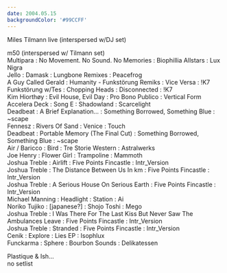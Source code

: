 ```yaml
---
date: 2004.05.15
backgroundColor: '#99CCFF'
---
```


Miles Tilmann live (interspersed w/DJ set)

m50 (interspersed w/ Tilmann set)  
Multipara : No Movement. No Sound. No Memories : Biophillia Allstars : Lux Nigra  
Jello : Damask : Lungbone Remixes : Peacefrog  
A Guy Called Gerald : Humanity - Funkstörung Remiks : Vice Versa : !K7  
Funkstörung w/Tes : Chopping Heads : Disconnected : !K7  
Kim Hiorthøy : Evil House, Evil Day : Pro Bono Publico : Vertical Form  
Accelera Deck : Song E : Shadowland : Scarcelight  
Deadbeat : A Brief Explanation... : Something Borrowed, Something Blue : ~scape  
Fennesz : Rivers Of Sand : Venice : Touch  
Deadbeat : Portable Memory (The Final Cut) : Something Borrowed, Something Blue : ~scape  
Air / Baricco : Bird : Tre Storie Western : Astralwerks  
Joe Henry : Flower Girl : Trampoline : Mammoth  
Joshua Treble : Airlift : Five Points Fincastle : Intr\_Version  
Joshua Treble : The Distance Between Us In km : Five Points Fincastle : Intr\_Version  
Joshua Treble : A Serious House On Serious Earth : Five Points Fincastle : Intr\_Version  
Michael Manning : Headlight : Station : Ai  
Noriko Tujiko : \[japanese?\] : Shojo Toshi : Mego  
Joshua Treble : I Was There For The Last Kiss But Never Saw The Ambulances Leave : Five Points Fincastle : Intr\_Version  
Joshua Treble : Stranded : Five Points Fincastle : Intr\_Version  
Cenik : Explore : Lies EP : Isophlux  
Funckarma : Sphere : Bourbon Sounds : Delikatessen

Plastique & Ish...  
no setlist